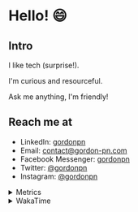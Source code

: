 # Hello! 😄

## Intro

I like tech (surprise!).

I'm curious and resourceful.

Ask me anything, I'm friendly!

## Reach me at

- LinkedIn: [gordonpn](https://www.linkedin.com/in/gordonpn/)
- Email: [contact@gordon-pn.com](mailto:contact@gordon-pn.com)
- Facebook Messenger: [gordonpn](https://www.messenger.com/t/Gordonpn)
- Twitter: [@gordonpn](https://twitter.com/Gordonpn)
- Instagram: [@gordonpn](https://www.instagram.com/gordonpn/)

<details>
  <summary>Metrics</summary>

  <img align="center" src="https://github.com/gordonpn/gordonpn/blob/master/github-metrics.svg" alt="GitHub Metrics">

</details>

<details>
  <summary>WakaTime</summary>

  <!--START_SECTION:waka-->
📊 **This Week I Spent My Time On** 

```text
💬 Programming Languages: 
Java                     8 hrs 32 mins       ██████████████░░░░░░░░░░░   55.19 % 
Brazil Dependency Config 3 hrs 37 mins       ██████░░░░░░░░░░░░░░░░░░░   23.45 % 
TypeScript               1 hr 19 mins        ██░░░░░░░░░░░░░░░░░░░░░░░   08.56 % 
XML                      45 mins             █░░░░░░░░░░░░░░░░░░░░░░░░   04.90 % 
GitIgnore file           24 mins             █░░░░░░░░░░░░░░░░░░░░░░░░   02.67 % 

🔥 Editors: 
Intellijidea             14 hrs 45 mins      ████████████████████████░   95.43 % 
VS Code                  42 mins             █░░░░░░░░░░░░░░░░░░░░░░░░   04.57 % 
```


 Last Updated on 17/03/2024 10:17:02 UTC
<!--END_SECTION:waka-->
</details>
